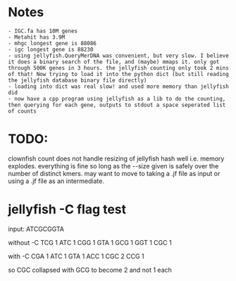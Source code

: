 # Notes #
    - IGC.fa has 10M genes
    - Metahit has 3.9M
    - mhgc longest gene is 88086
    - igc longest gene is 88230
    - using jellyfish.QueryMerDNA was convenient, but very slow. I believe it does a binary search of the file, and (maybe) mmaps it. only got through 500K genes in 3 hours. the jellyfish counting only took 2 mins of that! Now trying to load it into the python dict (but still reading the jellyfish database binary file directly)
    - loading into dict was real slow! and used more memory than jellyfish did
    - now have a cpp program using jellyfish as a lib to do the counting, then querying for each gene, outputs to stdout a space seperated list of counts

# TODO:
clownfish count does not handle resizing of jellyfish hash well i.e. memory explodes. everything is fine so long as the --size given is safely over the number of distinct kmers. may want to move to taking a .jf file as input or using a .jf file as an intermediate.

# jellyfish -C flag test
input: ATCGCGGTA

without -C
TCG 1
ATC 1
CGG 1
GTA 1
GCG 1
GGT 1
CGC 1

with -C
CGA 1
ATC 1
GTA 1
ACC 1
CGC 2
CCG 1

so CGC collapsed with GCG to become 2 and not 1 each


